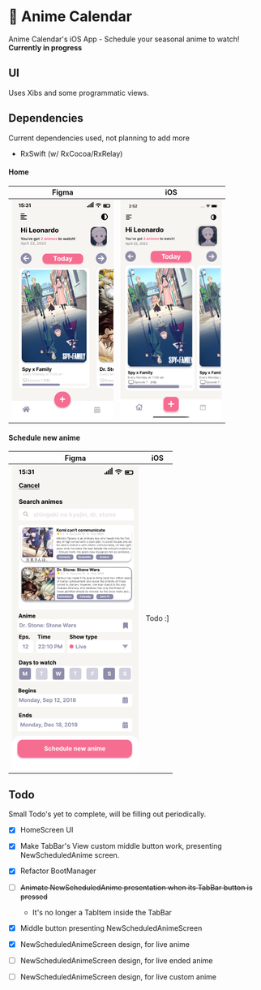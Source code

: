 # 📅 Anime Calendar
Anime Calendar's iOS App - Schedule your seasonal anime to watch!\
**Currently in progress**

## UI 
Uses Xibs and some programmatic views.

## Dependencies
Current dependencies used, not planning to add more
- RxSwift (w/ RxCocoa/RxRelay)

#### Home
| Figma | iOS |
| --- | --- |
| <img src="images/ui/home/figma.png" width=200 /> | <img src="images/ui/home/ios.png" width=200 /> |

#### Schedule new anime
| Figma | iOS |
| --- | --- |
| <img src="images/ui/new-anime/figma.png" width=250 /> | Todo :] |

## Todo
Small Todo's yet to complete, will be filling out periodically. 
- [x] HomeScreen UI
- [x] Make TabBar's View custom middle button work, presenting NewScheduledAnime screen.
- [x] Refactor BootManager
- [ ] ~~Animate NewScheduledAnime presentation when its TabBar button is pressed~~
	- It's no longer a TabItem inside the TabBar
- [x] Middle button presenting NewScheduledAnimeScreen
- [x] NewScheduledAnimeScreen design, for live anime
- [ ] NewScheduledAnimeScreen design, for live ended anime
- [ ] NewScheduledAnimeScreen design, for live custom anime

